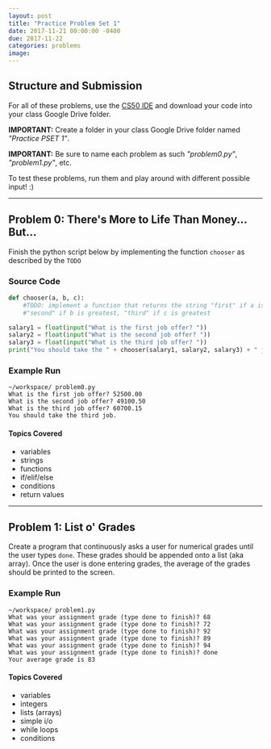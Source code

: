 ```yaml
---
layout: post
title: "Practice Problem Set 1"
date: 2017-11-21 00:00:00 -0400
due: 2017-11-22
categories: problems
image:
---
```


## Structure and Submission

For all of these problems, use the [CS50 IDE](https://cs50.io) and download your code into your class Google Drive folder.

**IMPORTANT:** Create a folder in your class Google Drive folder named _"Practice PSET 1"_.

**IMPORTANT:** Be sure to name each problem as such _"problem0.py"_, _"problem1.py"_, etc.

To test these problems, run them and play around with different possible input! :)

---

## Problem 0: There's More to Life Than Money... But...
Finish the python script below by implementing the function `chooser` as described by the `TODO`

### Source Code
```python
def chooser(a, b, c):
    #TODO: implement a function that returns the string "first" if a is greatest,
    #"second" if b is greatest, "third" if c is greatest

salary1 = float(input("What is the first job offer? "))
salary2 = float(input("What is the second job offer? "))
salary3 = float(input("What is the third job offer? "))
print("You should take the " + chooser(salary1, salary2, salary3) + " job.")

```

### Example Run
```
~/workspace/ problem0.py
What is the first job offer? 52500.00
What is the second job offer? 49100.50
What is the third job offer? 60700.15
You should take the third job.
```

#### Topics Covered
- variables
- strings
- functions
- if/elif/else
- conditions
- return values

---

## Problem 1: List o' Grades
Create a program that continuously asks a user for numerical grades until the user types `done`. These grades should be appended onto a list (aka array). Once the user is done entering grades, the average of the grades should be printed to the screen.

### Example Run
```
~/workspace/ problem1.py
What was your assignment grade (type done to finish)? 68
What was your assignment grade (type done to finish)? 72
What was your assignment grade (type done to finish)? 92
What was your assignment grade (type done to finish)? 89
What was your assignment grade (type done to finish)? 94
What was your assignment grade (type done to finish)? done
Your average grade is 83
```

#### Topics Covered
- variables
- integers
- lists (arrays)
- simple i/o
- while loops
- conditions
